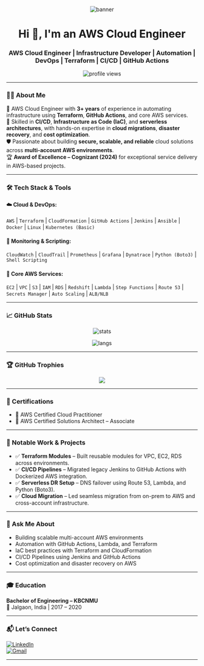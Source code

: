 <p align="center">
  <img src="https://github.com/Chetan2098/Chetan2098_/blob/main/banner.png" alt="banner" />
</p>

<h1 align="center">Hi 👋, I'm an AWS Cloud Engineer</h1>
<h3 align="center">AWS Cloud Engineer | Infrastructure Developer | Automation | DevOps | Terraform | CI/CD | GitHub Actions</h3>

<p align="center">
  <img src="https://komarev.com/ghpvc/?username=Chetan2098&label=Profile%20views&color=0e75b6&style=flat" alt="profile views" />
</p>

---

### 🧑‍💻 About Me

🚀 AWS Cloud Engineer with **3+ years** of experience in automating infrastructure using **Terraform**, **GitHub Actions**, and core AWS services.  
🔧 Skilled in **CI/CD**, **Infrastructure as Code (IaC)**, and **serverless architectures**, with hands-on expertise in **cloud migrations**, **disaster recovery**, and **cost optimization**.  
🛡️ Passionate about building **secure, scalable, and reliable** cloud solutions across **multi-account AWS environments**.  
🏆 **Award of Excellence – Cognizant (2024)** for exceptional service delivery in AWS-based projects.

---

### 🛠️ Tech Stack & Tools

#### ☁️ Cloud & DevOps:
`AWS` | `Terraform` | `CloudFormation` | `GitHub Actions` | `Jenkins` | `Ansible` | `Docker` | `Linux` | `Kubernetes (Basic)`

#### 🧰 Monitoring & Scripting:
`CloudWatch` | `CloudTrail` | `Prometheus` | `Grafana` | `Dynatrace` | `Python (Boto3)` | `Shell Scripting`

#### 🧱 Core AWS Services:
`EC2` | `VPC` | `S3` | `IAM` | `RDS` | `Redshift` | `Lambda` | `Step Functions` | `Route 53` | `Secrets Manager` | `Auto Scaling` | `ALB/NLB`

---

### 📈 GitHub Stats

<p align="center">
  <img src="https://github-readme-stats.vercel.app/api?username=Chetan2098&show_icons=true&theme=tokyonight" alt="stats" />
</p>

<p align="center">
  <img src="https://github-readme-stats.vercel.app/api/top-langs/?username=Chetan2098&layout=compact&theme=tokyonight" alt="langs" />
</p>

---

### 🏆 GitHub Trophies

<p align="center">
  <img src="https://github-profile-trophy.vercel.app/?username=Chetan2098&theme=tokyonight&column=7" />
</p>

---

### 🧩 Certifications

- 🏅 AWS Certified Cloud Practitioner  
- 🏅 AWS Certified Solutions Architect – Associate  

---

### 🧠 Notable Work & Projects

- ✅ **Terraform Modules** – Built reusable modules for VPC, EC2, RDS across environments.  
- ✅ **CI/CD Pipelines** – Migrated legacy Jenkins to GitHub Actions with Dockerized AWS integration.  
- ✅ **Serverless DR Setup** – DNS failover using Route 53, Lambda, and Python (Boto3).  
- ✅ **Cloud Migration** – Led seamless migration from on-prem to AWS and cross-account infrastructure.

---

### 💬 Ask Me About

- Building scalable multi-account AWS environments  
- Automation with GitHub Actions, Lambda, and Terraform  
- IaC best practices with Terraform and CloudFormation  
- CI/CD Pipelines using Jenkins and GitHub Actions  
- Cost optimization and disaster recovery on AWS  

---

### 🎓 Education

**Bachelor of Engineering – KBCNMU**  
📍 Jalgaon, India | 2017 – 2020

---

### 📬 Let’s Connect

[![LinkedIn](https://img.shields.io/badge/LinkedIn-blue?style=flat&logo=linkedin&labelColor=blue)](https://www.linkedin.com/in/chetan-chopade-/)  
[![Gmail](https://img.shields.io/badge/Gmail-D14836?style=flat&logo=gmail&logoColor=white)](mailto:chetanchopade5@gmail.com)

---
